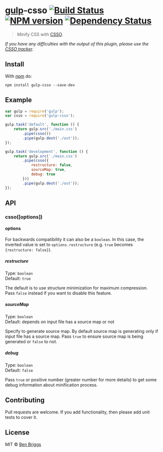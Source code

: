 # [gulp](https://github.com/gulpjs/gulp)-csso [![Build Status](https://travis-ci.org/ben-eb/gulp-csso.svg?branch=master)](https://travis-ci.org/ben-eb/gulp-csso) [![NPM version](https://badge.fury.io/js/gulp-csso.svg)](http://badge.fury.io/js/gulp-csso) [![Dependency Status](https://gemnasium.com/ben-eb/gulp-csso.svg)](https://gemnasium.com/ben-eb/gulp-csso)

> Minify CSS with [CSSO](https://www.npmjs.com/package/csso).

*If you have any difficulties with the output of this plugin, please use the [CSSO tracker](https://github.com/css/csso/issues).*

## Install

With [npm](https://www.npmjs.com/package/gulp-csso) do:

```
npm install gulp-csso --save-dev
```

## Example

```js
var gulp = require('gulp');
var csso = require('gulp-csso');

gulp.task('default', function () {
    return gulp.src('./main.css')
        .pipe(csso())
        .pipe(gulp.dest('./out'));
});

gulp.task('development', function () {
    return gulp.src('./main.css')
        .pipe(csso({
            restructure: false,
            sourceMap: true,
            debug: true
        }))
        .pipe(gulp.dest('./out'));
});
```

## API

### csso([options])

#### options

For backwards compatibility it can also be a `boolean`. In this case, the inverted value is set to `options.restructure` (e.g. `true` becomes `{restructure: false}`).

##### restructure

Type: `boolean`  
Default: `true`

The default is to use structure minimization for maximum compression. Pass `false` instead if you want to disable this feature.

##### sourceMap

Type: `boolean`  
Default: depends on input file has a source map or not

Specify to generate source map. By default source map is generating only if input file has a source map. Pass `true` to ensure source map is being generated or `false` to not.

##### debug

Type: `boolean`  
Default: `false`

Pass `true` or positive number (greater number for more details) to get some debug information about minification process.

## Contributing

Pull requests are welcome. If you add functionality, then please add unit tests to cover it.

## License

MIT © [Ben Briggs](http://beneb.info)
